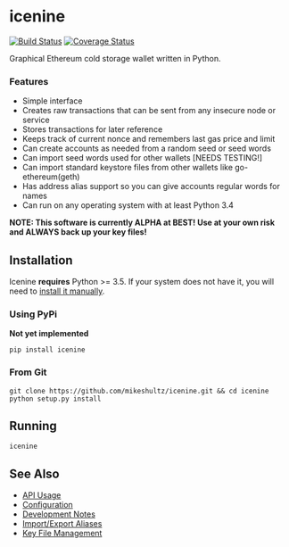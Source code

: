# icenine
[![Build Status](https://travis-ci.org/mikeshultz/icenine.svg?branch=master)](https://travis-ci.org/mikeshultz/icenine) [![Coverage Status](https://coveralls.io/repos/github/mikeshultz/icenine/badge.svg?branch=master)](https://coveralls.io/github/mikeshultz/icenine?branch=master)

Graphical Ethereum cold storage wallet written in Python.

### Features

- Simple interface
- Creates raw transactions that can be sent from any insecure node or service
- Stores transactions for later reference
- Keeps track of current nonce and remembers last gas price and limit
- Can create accounts as needed from a random seed or seed words
- Can import seed words used for other wallets [NEEDS TESTING!]
- Can import standard keystore files from other wallets like go-ethereum(geth)
- Has address alias support so you can give accounts regular words for names
- Can run on any operating system with at least Python 3.4

**NOTE: This software is currently ALPHA at BEST!  Use at your own risk and 
ALWAYS back up your key files!**

## Installation

Icenine **requires** Python >= 3.5.  If your system does not have it, you will
need to [install it manually](https://www.python.org/downloads/).

### Using PyPi

**Not yet implemented**

    pip install icenine

### From Git

    git clone https://github.com/mikeshultz/icenine.git && cd icenine
    python setup.py install

## Running

    icenine

## See Also

- [API Usage](docs/api.md)
- [Configuration](docs/config.md)
- [Development Notes](docs/development.md)
- [Import/Export Aliases](docs/aliases.md)
- [Key File Management](docs/keys.md)